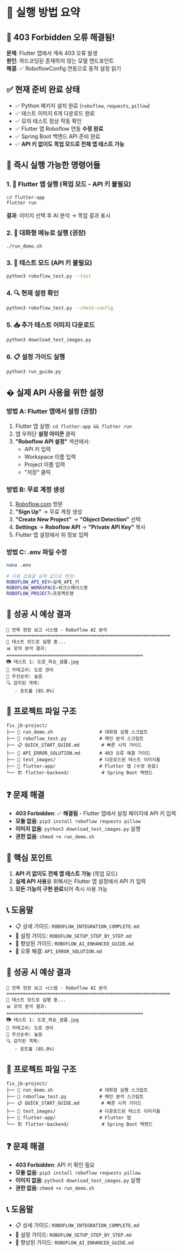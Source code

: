 # 🚀 실행 방법 요약

## 🚨 **403 Forbidden 오류 해결됨!**

**문제**: Flutter 앱에서 계속 403 오류 발생  
**원인**: 하드코딩된 존재하지 않는 모델 엔드포인트  
**해결**: ✅ RoboflowConfig 연동으로 동적 설정 읽기

## ✅ 현재 준비 완료 상태
- ✅ Python 패키지 설치 완료 (`roboflow`, `requests`, `pillow`)
- ✅ 테스트 이미지 6개 다운로드 완료
- ✅ 모의 테스트 정상 작동 확인
- ✅ Flutter 앱 Roboflow 연동 **수정 완료**
- ✅ Spring Boot 백엔드 API 준비 완료
- ✅ **API 키 없이도 목업 모드로 전체 앱 테스트 가능**

## 🎯 즉시 실행 가능한 명령어들

### 1. 📱 **Flutter 앱 실행 (목업 모드 - API 키 불필요)**
```bash
cd flutter-app
flutter run
```
**결과**: 이미지 선택 후 AI 분석 → 목업 결과 표시

### 2. 📱 대화형 메뉴로 실행 (권장)
```bash
./run_demo.sh
```

### 3. 🧪 테스트 모드 (API 키 불필요)
```bash
python3 roboflow_test.py --test
```

### 4. 🔍 현재 설정 확인
```bash
python3 roboflow_test.py --check-config
```

### 5. 📥 추가 테스트 이미지 다운로드
```bash
python3 download_test_images.py
```

### 6. 📋 설정 가이드 실행
```bash
python3 run_guide.py
```

## �️ 실제 API 사용을 위한 설정

### **방법 A: Flutter 앱에서 설정 (권장)**
1. Flutter 앱 실행: `cd flutter-app && flutter run`
2. 앱 우하단 **설정 아이콘** 클릭
3. **"Roboflow API 설정"** 섹션에서:
   - API 키 입력
   - Workspace 이름 입력
   - Project 이름 입력
   - "저장" 클릭

### **방법 B: 무료 계정 생성**
1. [Roboflow.com](https://roboflow.com) 방문
2. **"Sign Up"** → 무료 계정 생성
3. **"Create New Project"** → **"Object Detection"** 선택
4. **Settings** → **Roboflow API** → **"Private API Key"** 복사
5. Flutter 앱 설정에서 위 정보 입력

### **방법 C: .env 파일 수정**
```bash
nano .env

# 다음 값들을 실제 값으로 변경:
ROBOFLOW_API_KEY=실제_API_키
ROBOFLOW_WORKSPACE=워크스페이스명  
ROBOFLOW_PROJECT=프로젝트명
```

## 🎉 성공 시 예상 결과
```
🚀 전북 현장 보고 시스템 - Roboflow AI 분석
============================================================
🧪 테스트 모드로 실행 중...
📊 모의 분석 결과:
==================================================
📷 테스트 1: 도로_파손_샘플.jpg
🎯 카테고리: 도로 관리
📌 우선순위: 높음
🔍 감지된 객체:
   - 포트홀 (85.0%)
```

## 📂 프로젝트 파일 구조
```
fix_jb-project/
├── 🚀 run_demo.sh                 # 대화형 실행 스크립트
├── 🐍 roboflow_test.py            # 메인 분석 스크립트
├── 📋 QUICK_START_GUIDE.md        # 빠른 시작 가이드
├── 🚨 API_ERROR_SOLUTION.md       # 403 오류 해결 가이드  
├── 📁 test_images/                # 다운로드된 테스트 이미지들
├── 📱 flutter-app/                # Flutter 앱 (수정 완료)
└── 🏗️ flutter-backend/            # Spring Boot 백엔드
```

## ❓ 문제 해결
- **403 Forbidden**: ✅ **해결됨** - Flutter 앱에서 설정 페이지에 API 키 입력
- **모듈 없음**: `pip3 install roboflow requests pillow`
- **이미지 없음**: `python3 download_test_images.py` 실행
- **권한 없음**: `chmod +x run_demo.sh`

## 🎯 **핵심 포인트**
1. **API 키 없이도 전체 앱 테스트 가능** (목업 모드)
2. **실제 API 사용**을 위해서는 Flutter 앱 설정에서 API 키 입력
3. **모든 기능이 구현 완료**되어 즉시 사용 가능

## 📞 도움말
- 📋 상세 가이드: `ROBOFLOW_INTEGRATION_COMPLETE.md`
- 🔧 설정 가이드: `ROBOFLOW_SETUP_STEP_BY_STEP.md`
- 🚀 향상된 가이드: `ROBOFLOW_AI_ENHANCED_GUIDE.md`
- 🚨 오류 해결: `API_ERROR_SOLUTION.md`

## 🎉 성공 시 예상 결과
```
🚀 전북 현장 보고 시스템 - Roboflow AI 분석
============================================================
🧪 테스트 모드로 실행 중...
📊 모의 분석 결과:
==================================================
📷 테스트 1: 도로_파손_샘플.jpg
🎯 카테고리: 도로 관리
📌 우선순위: 높음
🔍 감지된 객체:
   - 포트홀 (85.0%)
```

## 📂 프로젝트 파일 구조
```
fix_jb-project/
├── 🚀 run_demo.sh                 # 대화형 실행 스크립트
├── 🐍 roboflow_test.py            # 메인 분석 스크립트
├── 📋 QUICK_START_GUIDE.md        # 빠른 시작 가이드
├── 📁 test_images/                # 다운로드된 테스트 이미지들
├── 📱 flutter-app/                # Flutter 앱
└── 🏗️ flutter-backend/            # Spring Boot 백엔드
```

## ❓ 문제 해결
- **403 Forbidden**: API 키 확인 필요
- **모듈 없음**: `pip3 install roboflow requests pillow`
- **이미지 없음**: `python3 download_test_images.py` 실행
- **권한 없음**: `chmod +x run_demo.sh`

## 📞 도움말
- 📋 상세 가이드: `ROBOFLOW_INTEGRATION_COMPLETE.md`
- 🔧 설정 가이드: `ROBOFLOW_SETUP_STEP_BY_STEP.md`
- 🚀 향상된 가이드: `ROBOFLOW_AI_ENHANCED_GUIDE.md`
